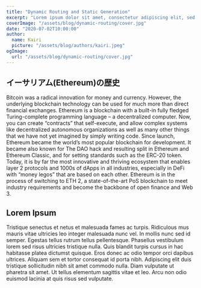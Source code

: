 ```yaml
---
title: "Dynamic Routing and Static Generation"
excerpt: "Lorem ipsum dolor sit amet, consectetur adipiscing elit, sed do eiusmod tempor incididunt ut labore et dolore magna aliqua. Praesent elementum facilisis leo vel fringilla est ullamcorper eget. At imperdiet dui accumsan sit amet nulla facilities morbi tempus."
coverImage: "/assets/blog/dynamic-routing/cover.jpg"
date: "2020-07-02T10:00:00"
author:
  name: Kairi
  picture: "/assets/blog/authors/kairi.jpeg"
ogImage:
  url: "/assets/blog/dynamic-routing/cover.jpg"
---
```


## イーサリアム(Ethereum)の歴史

Bitcoin was a radical innovation for money and currency. However, the underlying blockchain technology can be used for much more than direct financial exchanges. Ethereum is a blockchain with a built-in fully fledged Turing-complete programming language – a decentralized computer. Now, you can create “contracts” that self-execute, and allow complex systems like decentralized autonomous organizations as well as many other things that we have not yet imagined by simply writing code. Since launch, Ethereum became the world’s most popular blockchain for development. It became also known for The DAO hack and resulting split in Ethereum and Ethereum Classic, and for setting standards such as the ERC-20 token. Today, it is by far the most innovative and thriving ecosystem that enables layer 2 protocols and 1000s of dApps in all industries, especially in DeFi with “money legos” that are based on each other. Ethereum is in the process of switching to ETH 2, a state-of-the-art PoS blockchain to meet industry requirements and become the backbone of open finance and Web 3.

## Lorem Ipsum

Tristique senectus et netus et malesuada fames ac turpis. Ridiculous mus mauris vitae ultricies leo integer malesuada nunc vel. In mollis nunc sed id semper. Egestas tellus rutrum tellus pellentesque. Phasellus vestibulum lorem sed risus ultricies tristique nulla. Quis blandit turpis cursus in hac habitasse platea dictumst quisque. Eros donec ac odio tempor orci dapibus ultrices. Aliquam sem et tortor consequat id porta nibh. Adipiscing elit duis tristique sollicitudin nibh sit amet commodo nulla. Diam vulputate ut pharetra sit amet. Ut tellus elementum sagittis vitae et leo. Arcu non odio euismod lacinia at quis risus sed vulputate.
